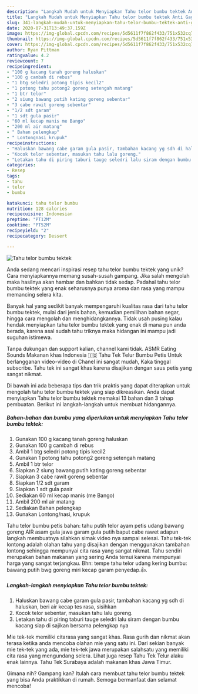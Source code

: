 ```yaml
---
description: "Langkah Mudah untuk Menyiapkan Tahu telor bumbu tektek Anti Gagal"
title: "Langkah Mudah untuk Menyiapkan Tahu telor bumbu tektek Anti Gagal"
slug: 341-langkah-mudah-untuk-menyiapkan-tahu-telor-bumbu-tektek-anti-gagal
date: 2020-07-31T13:49:37.159Z
image: https://img-global.cpcdn.com/recipes/5d5611f7f862f433/751x532cq70/tahu-telor-bumbu-tektek-foto-resep-utama.jpg
thumbnail: https://img-global.cpcdn.com/recipes/5d5611f7f862f433/751x532cq70/tahu-telor-bumbu-tektek-foto-resep-utama.jpg
cover: https://img-global.cpcdn.com/recipes/5d5611f7f862f433/751x532cq70/tahu-telor-bumbu-tektek-foto-resep-utama.jpg
author: Ryan Pittman
ratingvalue: 4.2
reviewcount: 7
recipeingredient:
- "100 g kacang tanah goreng haluskan"
- "100 g cambah di rebus"
- "1 btg seledri potong tipis kecil2"
- "1 potong tahu potong2 goreng setengah matang"
- "1 btr telor"
- "2 siung bawang putih kating goreng sebentar"
- "3 cabe rawit goreng sebentar"
- "1/2 sdt garam"
- "1 sdt gula pasir"
- "60 ml kecap manis me Bango"
- "200 ml air matang"
- " Bahan pelengkap"
- " Lontongnasi krupuk"
recipeinstructions:
- "Haluskan bawang cabe garam gula pasir, tambahan kacang yg sdh di haluskan, beri air kecap tes rasa, sisihkan"
- "Kocok telor sebentar, masukan tahu lalu goreng."
- "Letakan tahu di piring taburi tauge seledri lalu siram dengan bumbu kacang siap di sajikan bersama pelengkap nya"
categories:
- Resep
tags:
- tahu
- telor
- bumbu

katakunci: tahu telor bumbu 
nutrition: 128 calories
recipecuisine: Indonesian
preptime: "PT12M"
cooktime: "PT52M"
recipeyield: "2"
recipecategory: Dessert

---
```



![Tahu telor bumbu tektek](https://img-global.cpcdn.com/recipes/5d5611f7f862f433/751x532cq70/tahu-telor-bumbu-tektek-foto-resep-utama.jpg)

Anda sedang mencari inspirasi resep tahu telor bumbu tektek yang unik? Cara menyiapkannya memang susah-susah gampang. Jika salah mengolah maka hasilnya akan hambar dan bahkan tidak sedap. Padahal tahu telor bumbu tektek yang enak seharusnya punya aroma dan rasa yang mampu memancing selera kita.

Banyak hal yang sedikit banyak mempengaruhi kualitas rasa dari tahu telor bumbu tektek, mulai dari jenis bahan, kemudian pemilihan bahan segar, hingga cara mengolah dan menghidangkannya. Tidak usah pusing kalau hendak menyiapkan tahu telor bumbu tektek yang enak di mana pun anda berada, karena asal sudah tahu triknya maka hidangan ini mampu jadi suguhan istimewa.

Tanpa dukungan dan support kalian, channel kami tidak. ASMR Eating Sounds Makanan khas Indonesia 🇮🇩 Tahu Tek Telur Bumbu Petis Untuk berlangganan video-video di Chanel ini sangat mudah, Kaka tinggal subscribe. Tahu tek ini sangat khas karena disajikan dengan saus petis yang sangat nikmat.


Di bawah ini ada beberapa tips dan trik praktis yang dapat diterapkan untuk mengolah tahu telor bumbu tektek yang siap dikreasikan. Anda dapat menyiapkan Tahu telor bumbu tektek memakai 13 bahan dan 3 tahap pembuatan. Berikut ini langkah-langkah untuk membuat hidangannya.

<!--inarticleads1-->

##### Bahan-bahan dan bumbu yang diperlukan untuk menyiapkan Tahu telor bumbu tektek:

1. Gunakan 100 g kacang tanah goreng haluskan
1. Gunakan 100 g cambah di rebus
1. Ambil 1 btg seledri potong tipis kecil2
1. Gunakan 1 potong tahu potong2 goreng setengah matang
1. Ambil 1 btr telor
1. Siapkan 2 siung bawang putih kating goreng sebentar
1. Siapkan 3 cabe rawit goreng sebentar
1. Siapkan 1/2 sdt garam
1. Siapkan 1 sdt gula pasir
1. Sediakan 60 ml kecap manis (me Bango)
1. Ambil 200 ml air matang
1. Sediakan  Bahan pelengkap
1. Gunakan  Lontong/nasi, krupuk


Tahu telor bumbu petis bahan: tahu putih telor ayam petis udang bawang goreng AIR asam gula jawa garam gula putih baput cabe rawet adapun langkah membuatnya silahkan simak video nya sampai selesai. Tahu tek-tek lontong adalah olahan tahu yang disajikan dengan menggunakan tambahan lontong sehingga mempunyai cita rasa yang sangat nikmat. Tahu sendiri merupakan bahan makanan yang sering Anda temui karena mempunyai harga yang sangat terjangkau. Bhn: tempe tahu telor udang kering bumbu: bawang putih bwg goreng miri kecap garam penyedap.👍. 

<!--inarticleads2-->

##### Langkah-langkah menyiapkan Tahu telor bumbu tektek:

1. Haluskan bawang cabe garam gula pasir, tambahan kacang yg sdh di haluskan, beri air kecap tes rasa, sisihkan
1. Kocok telor sebentar, masukan tahu lalu goreng.
1. Letakan tahu di piring taburi tauge seledri lalu siram dengan bumbu kacang siap di sajikan bersama pelengkap nya


Mie tek-tek memiliki citarasa yang sangat khas. Rasa gurih dan nikmat akan terasa ketika anda mencoba olahan mie yang satu ini. Dari sekian banyak mie tek-tek yang ada, mie tek-tek jawa merupakan salahsatu yang memiliki cita rasa yang mengundang selera. Lihat juga resep Tahu Tek Telur alaku enak lainnya. Tahu Tek Surabaya adalah makanan khas Jawa Timur. 

Gimana nih? Gampang kan? Itulah cara membuat tahu telor bumbu tektek yang bisa Anda praktikkan di rumah. Semoga bermanfaat dan selamat mencoba!
